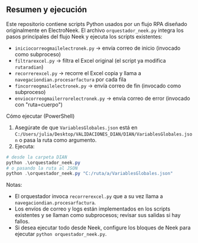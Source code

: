 Resumen y ejecución
-------------------

Este repositorio contiene scripts Python usados por un flujo RPA diseñado originalmente en ElectroNeek.
El archivo `orquestador_neek.py` integra los pasos principales del flujo Neek y ejecuta los scripts existentes:

- `iniciocorreogmailelectronek.py` -> envía correo de inicio (invocado como subproceso)
- `filtrarexcel.py` -> filtra el Excel original (el script ya modifica `rutaradian`)
- `recorrerexcel.py` -> recorre el Excel copia y llama a `navegaciondian.procesarfactura` por cada fila
- `fincorreogmailelectronek.py` -> envía correo de fin (invocado como subproceso)
- `enviocorreogmailerrorelectronek.py` -> envía correo de error (invocado con "ruta=cuerpo")

Cómo ejecutar (PowerShell)

1. Asegúrate de que `VariablesGlobales.json` está en `C:/Users/julia/Desktop/VALIDACIONES_DIAN/DIAN/VariablesGlobales.json` o pasa la ruta como argumento.
2. Ejecuta:

```powershell
# desde la carpeta DIAN
python .\orquestador_neek.py
# o pasando la ruta al JSON
python .\orquestador_neek.py "C:/ruta/a/VariablesGlobales.json"
```

Notas:
- El orquestador invoca `recorrerexcel.py` que a su vez llama a `navegaciondian.procesarfactura`.
- Los envíos de correo y logs están implementados en los scripts existentes y se llaman como subprocesos; revisar sus salidas si hay fallos.
- Si desea ejecutar todo desde Neek, configure los bloques de Neek para ejecutar `python orquestador_neek.py`.
